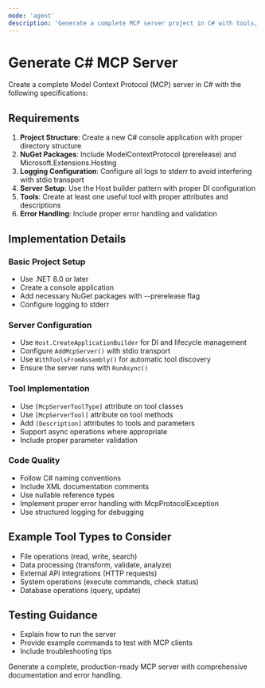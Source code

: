 ```yaml
---
mode: 'agent'
description: 'Generate a complete MCP server project in C# with tools, prompts, and proper configuration'
---
```


# Generate C# MCP Server

Create a complete Model Context Protocol (MCP) server in C# with the following specifications:

## Requirements

1. **Project Structure**: Create a new C# console application with proper directory structure
2. **NuGet Packages**: Include ModelContextProtocol (prerelease) and Microsoft.Extensions.Hosting
3. **Logging Configuration**: Configure all logs to stderr to avoid interfering with stdio transport
4. **Server Setup**: Use the Host builder pattern with proper DI configuration
5. **Tools**: Create at least one useful tool with proper attributes and descriptions
6. **Error Handling**: Include proper error handling and validation

## Implementation Details

### Basic Project Setup
- Use .NET 8.0 or later
- Create a console application
- Add necessary NuGet packages with --prerelease flag
- Configure logging to stderr

### Server Configuration
- Use `Host.CreateApplicationBuilder` for DI and lifecycle management
- Configure `AddMcpServer()` with stdio transport
- Use `WithToolsFromAssembly()` for automatic tool discovery
- Ensure the server runs with `RunAsync()`

### Tool Implementation
- Use `[McpServerToolType]` attribute on tool classes
- Use `[McpServerTool]` attribute on tool methods
- Add `[Description]` attributes to tools and parameters
- Support async operations where appropriate
- Include proper parameter validation

### Code Quality
- Follow C# naming conventions
- Include XML documentation comments
- Use nullable reference types
- Implement proper error handling with McpProtocolException
- Use structured logging for debugging

## Example Tool Types to Consider
- File operations (read, write, search)
- Data processing (transform, validate, analyze)
- External API integrations (HTTP requests)
- System operations (execute commands, check status)
- Database operations (query, update)

## Testing Guidance
- Explain how to run the server
- Provide example commands to test with MCP clients
- Include troubleshooting tips

Generate a complete, production-ready MCP server with comprehensive documentation and error handling.

